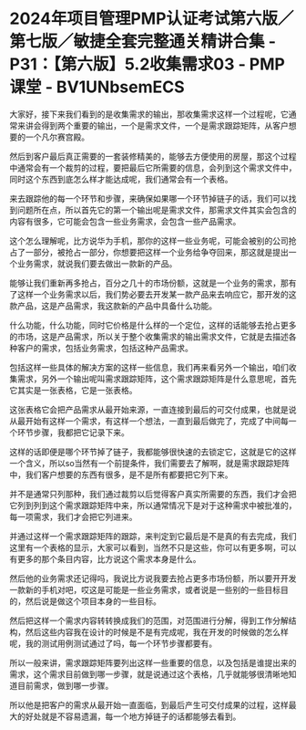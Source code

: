 # 2024年项目管理PMP认证考试第六版／第七版／敏捷全套完整通关精讲合集 - P31：【第六版】5.2收集需求03 - PMP课堂 - BV1UNbsemECS

大家好，接下来我们看到的是收集需求的输出，那收集需求这样一个过程呢，它通常来讲会得到两个重要的输出，一个是需求文件，一个是需求跟踪矩阵，从客户想要的一个凡尔赛宫殿。

然后到客户最后真正需要的一套装修精美的，能够去方便使用的房屋，那这个过程中通常会有一个裁剪的过程，要把最后它所需要的信息，会列到这个需求文件中，同时这个东西到底怎么样才能达成呢，我们通常会有一个表格。

来去跟踪他的每一个环节和步骤，来确保如果哪一个环节掉链子的话，我们可以找到问题所在点，所以首先它的第一个输出呢是需求文件，那需求文件其实会包含的内容有很多，它可能会包含一些业务需求，会包含一些产品需求。

这个怎么理解呢，比方说华为手机，那你的这样一些业务呢，可能会被别的公司抢占了一部分，被抢占一部分，你想要把这样一个业务给争夺回来，那这就是提出一个业务需求，就说我们要去做出一款新的产品。

能够让我们重新再多抢占，百分之几十的市场份额，这就是一个业务的需求，那有了这样一个业务需求以后，我们势必要去开发某一款产品来去响应它，那开发的这款产品，这是产品需求，我这款新的产品中具备什么功能。

什么功能，什么功能，同时它价格是什么样的一个定位，这样的话能够去抢占更多的市场，这是产品需求，所以关于整个收集需求的输出需求文件，它就是去描述各种客户的需求，包括业务需求，包括这种产品需求。

包括这样一些具体的解决方案的这样一些信息，我们再来看另外一个输出，咱们收集需求，另外一个输出呢叫需求跟踪矩阵，这个需求跟踪矩阵是什么意思呢，首先它其实是一张表格，它是一张表格。

这张表格它会把产品需求从最开始来源，一直连接到最后的可交付成果，也就是说从最开始有这样一个需求，有这样一个想法，一直到最后做完了，完成了中间每一个环节步骤，我都把它记录下来。

这样的话即便是哪个环节掉了链子，我都能够很快速的去锁定它，这就是它的这样一个含义，所以so当然有一个前提条件，我们需要去了解啊，就是需求跟踪矩阵中，我们客户想要的东西有很多，是不是所有都要把它列下来。

并不是通常只列那种，我们通过裁剪以后觉得客户真实所需要的东西，我们才会把它列到列到这个需求跟踪矩阵中来，所以通常情况下是对于这种需求中被批准的，每一项需求，我们才会把它列进来。

并通过这样一个需求跟踪矩阵的跟踪，来判定到它最后是不是真的有去完成，我们这里有一个表格的显示，大家可以看到，当然不只是这些，你可以有更多啊，可以有更多的那个条目内容，比方说这个需求本身是什么。

然后他的业务需求还记得吗，我说比方说我要去抢占更多市场份额，所以要开开发一款新的手机对吧，哎这是可能是一些业务需求，或者说是一些别的一些目标目的，然后说是做这个项目本身的一些目标。

然后把这样一个需求内容转转换成我们的范围，对范围进行分解，得到工作分解结构，然后这些内容我在设计的时候是不是有完成呢，我在开发的时候做的怎么样呢，我的测试用例测试通过了吗，每一个环节步骤都要有。

所以一般来讲，需求跟踪矩阵要列出这样一些重要的信息，以及包括是谁提出来的需求，这个需求目前做到哪一步骤，就是说通过这个表格，几乎就能够很清晰地知道目前需求，做到哪一步骤。

所以他是把客户的需求从最开始一直面临，到最后产生可交付成果的过程，这样最大的好处就是不容易遗漏，每一个地方掉链子的话都能够去看到。

